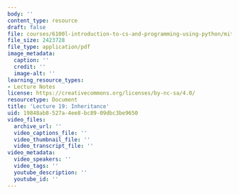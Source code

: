 ```yaml
---
body: ''
content_type: resource
draft: false
file: courses/6100l-introduction-to-cs-and-programming-using-python/mit6_100l_f22_lec19.pdf
file_size: 2423728
file_type: application/pdf
image_metadata:
  caption: ''
  credit: ''
  image-alt: ''
learning_resource_types:
- Lecture Notes
license: https://creativecommons.org/licenses/by-nc-sa/4.0/
resourcetype: Document
title: 'Lecture 19: Inheritance'
uid: 19848ab8-527a-4ee8-bc89-09dbc3be9650
video_files:
  archive_url: ''
  video_captions_file: ''
  video_thumbnail_file: ''
  video_transcript_file: ''
video_metadata:
  video_speakers: ''
  video_tags: ''
  youtube_description: ''
  youtube_id: ''
---
```

